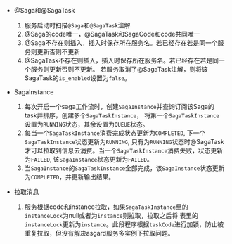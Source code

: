 - @Saga和@SagaTask
  1. 服务启动时扫描`@Saga`和`@SagaTask`注解
  2. @Saga的code唯一，@SagaTask和SagaCode和code共同唯一
  3. @Saga不存在则插入，插入时保存所在服务名。若已经存在若是同一个服务则更新否则不更新
  4. @SagaTask不存在则插入，插入时保存所在服务名。若已经存在若是同一个服务则更新否则不更新。
     若服务取消了@SagaTask注解，则将该SagaTask的`is_enabled`设置为`false`。
     
- SagaInstance
  1. 每次开启一个saga工作流时，创建`SagaInstance`并查询订阅该Saga的task并排序，创建多个`SagaTaskInstance`，
     将第一个`SagaTaskInstance`设置为`RUNNING`状态，其余设置为`QUEUE`状态。
  2. 每当一个`SagaTaskInstance`消费完成状态更新为`COMPLETED`, 下一个`SagaTaskInstance`状态更新为`RUNNING`, 
     只有为`RUNNING`状态时@SagaTask才可以拉取到信息去消费。当一个`SagaTaskInstance`消费失败，状态更新为`FAILED`,
     该`SagaInstance`状态更新为`FAILED`。
  3. 当`SagaInstance`的`SagaTaskInstance`全部完成，该`SagaInstance`状态更新为`COMPLETED`，并更新输出结果。

- 拉取消息
  1. 服务根据code和instance拉取，如果`SagaTaskInstance`里的`instanceLock`为null或者为`instance`则拉取，拉取之后将
     表里的`instanceLock`更新为`instance`。此段程序根据`taskCode`进行加锁，防止被重复拉取，但没有解决asgard服务多实例下拉取问题。
     
  